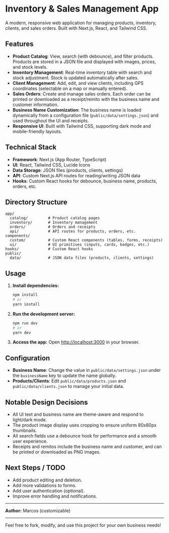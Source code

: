 # Inventory & Sales Management App

A modern, responsive web application for managing products, inventory, clients, and sales orders. Built with Next.js, React, and Tailwind CSS.

## Features

- **Product Catalog**: View, search (with debounce), and filter products. Products are stored in a JSON file and displayed with images, prices, and stock levels.
- **Inventory Management**: Real-time inventory table with search and stock adjustment. Stock is updated automatically after sales.
- **Client Management**: Add, edit, and view clients, including GPS coordinates (selectable on a map or manually entered).
- **Sales Orders**: Create and manage sales orders. Each order can be printed or downloaded as a receipt/remito with the business name and customer information.
- **Business Name Customization**: The business name is loaded dynamically from a configuration file (`public/data/settings.json`) and used throughout the UI and receipts.
- **Responsive UI**: Built with Tailwind CSS, supporting dark mode and mobile-friendly layouts.

## Technical Stack

- **Framework**: Next.js (App Router, TypeScript)
- **UI**: React, Tailwind CSS, Lucide Icons
- **Data Storage**: JSON files (products, clients, settings)
- **API**: Custom Next.js API routes for reading/writing JSON data
- **Hooks**: Custom React hooks for debounce, business name, products, orders, etc.

## Directory Structure

```
app/
  catalog/         # Product catalog pages
  inventory/       # Inventory management
  orders/          # Orders and receipts
  api/             # API routes for products, orders, etc.
components/
  custom/          # Custom React components (tables, forms, receipts)
  ui/              # UI primitives (inputs, cards, badges, etc.)
hooks/             # Custom React hooks
public/
  data/            # JSON data files (products, clients, settings)
```

## Usage

1. **Install dependencies:**
   ```bash
   npm install
   # or
   yarn install
   ```
2. **Run the development server:**
   ```bash
   npm run dev
   # or
   yarn dev
   ```
3. **Access the app:**
   Open [http://localhost:3000](http://localhost:3000) in your browser.

## Configuration

- **Business Name**: Change the value in `public/data/settings.json` under the `businessName` key to update the name globally.
- **Products/Clients**: Edit `public/data/products.json` and `public/data/clients.json` to manage your initial data.

## Notable Design Decisions

- All UI text and business name are theme-aware and respond to light/dark mode.
- The product image display uses cropping to ensure uniform 80x80px thumbnails.
- All search fields use a debounce hook for performance and a smooth user experience.
- Receipts and remitos include the business name and customer, and can be printed or downloaded as PNG images.

## Next Steps / TODO
- Add product editing and deletion.
- Add more validations to forms.
- Add user authentication (optional).
- Improve error handling and notifications.

---

**Author:** Marcos (customizable)

---

Feel free to fork, modify, and use this project for your own business needs!